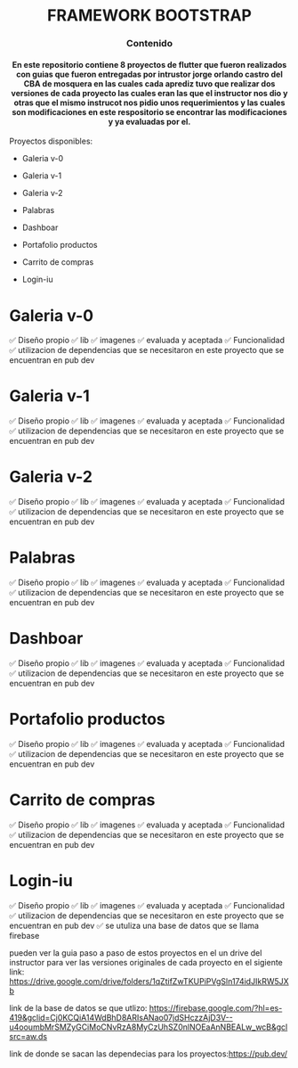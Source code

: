 <h1 align="center"> FRAMEWORK BOOTSTRAP </h1>

<h3 align="center"> Contenido </h3>

<h4 align="center"> En este repositorio contiene 8 proyectos de flutter que fueron realizados con guias que fueron entregadas por intrustor jorge orlando castro del CBA de mosquera en las cuales cada aprediz tuvo que realizar dos versiones de cada proyecto las cuales eran las que el instructor nos dio y otras que el mismo instrucot nos pidio unos requerimientos y las cuales son modificaciones en este respositorio se encontrar las modificaciones y ya evaluadas por el. </h4>


Proyectos disponibles:

* Galeria v-0

* Galeria v-1

* Galeria v-2

* Palabras

* Dashboar

* Portafolio productos

* Carrito de compras

* Login-iu

<h1>Galeria v-0</h1>

:white_check_mark: Diseño propio 
:white_check_mark: lib
:white_check_mark: imagenes
:white_check_mark: evaluada y aceptada
:white_check_mark: Funcionalidad 
:white_check_mark: utilizacion de dependencias que se necesitaron en este proyecto que se encuentran en pub dev 



<h1 >Galeria v-1</h1>

:white_check_mark: Diseño propio 
:white_check_mark: lib
:white_check_mark: imagenes
:white_check_mark: evaluada y aceptada
:white_check_mark: Funcionalidad 
:white_check_mark: utilizacion de dependencias que se necesitaron en este proyecto que se encuentran en pub dev 

<h1 >Galeria v-2</h1>

:white_check_mark: Diseño propio 
:white_check_mark: lib
:white_check_mark: imagenes
:white_check_mark: evaluada y aceptada 
:white_check_mark: Funcionalidad 
:white_check_mark: utilizacion de dependencias que se necesitaron en este proyecto que se encuentran en pub dev 

<h1 >Palabras</h1>

:white_check_mark: Diseño propio 
:white_check_mark: lib
:white_check_mark: imagenes
:white_check_mark: evaluada y aceptada
:white_check_mark: Funcionalidad 
:white_check_mark: utilizacion de dependencias que se necesitaron en este proyecto que se encuentran en pub dev 

<h1 >Dashboar</h1>

:white_check_mark: Diseño propio 
:white_check_mark: lib
:white_check_mark: imagenes
:white_check_mark: evaluada y aceptada
:white_check_mark: Funcionalidad 
:white_check_mark: utilizacion de dependencias que se necesitaron en este proyecto que se encuentran en pub dev 

<h1 >Portafolio productos</h1>

:white_check_mark: Diseño propio 
:white_check_mark: lib
:white_check_mark: imagenes
:white_check_mark: evaluada y aceptada
:white_check_mark: Funcionalidad 
:white_check_mark: utilizacion de dependencias que se necesitaron en este proyecto que se encuentran en pub dev 

<h1 >Carrito de compras</h1>

:white_check_mark: Diseño propio 
:white_check_mark: lib
:white_check_mark: imagenes
:white_check_mark: evaluada y aceptada 
:white_check_mark: Funcionalidad 
:white_check_mark: utilizacion de dependencias que se necesitaron en este proyecto que se encuentran en pub dev 

<h1>Login-iu</h1>

:white_check_mark: Diseño propio 
:white_check_mark: lib
:white_check_mark: imagenes
:white_check_mark: evaluada y aceptada
:white_check_mark: Funcionalidad 
:white_check_mark: utilizacion de dependencias que se necesitaron en este proyecto que se encuentran en pub dev 
:white_check_mark: se utuliza una base de datos que se llama firebase 


pueden ver la guia paso a paso de estos proyectos en el un drive del instructor para ver las versiones originales de cada proyecto en el sigiente link: https://drive.google.com/drive/folders/1qZtifZwTKUPiPVgSln174idJIkRW5JXb 

link de la base de datos se que utlizo: https://firebase.google.com/?hl=es-419&gclid=Cj0KCQiA14WdBhD8ARIsANao07jdSHczzAjD3V--u4ooumbMrSMZyGCiMoCNvRzA8MyCzUhSZ0nlNOEaAnNBEALw_wcB&gclsrc=aw.ds

link de donde se sacan las dependecias para los proyectos:https://pub.dev/



